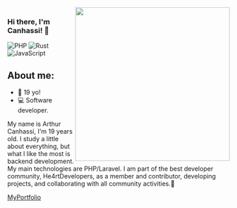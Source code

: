 <img align="right" src="https://agencefl.com/wp-content/uploads/2020/05/creation-site-internet-perpignan-1.png" height="350"/>

### Hi there, I'm Canhassi! 👋

![PHP](https://img.shields.io/badge/php-%23777BB4.svg?style=for-the-badge&logo=php&logoColor=white)
![Rust](https://img.shields.io/badge/rust-%23000000.svg?style=for-the-badge&logo=rust&logoColor=white)
![JavaScript](https://img.shields.io/badge/JavaScript-323330?style=for-the-badge&logo=javascript&logoColor=F7DF1E)

## About me:
- 🎂 19 yo!
- 💻 Software developer.

My name is Arthur Canhassi, I'm 19 years old. I study a little about everything, but what I like the most is backend development. My main technologies are PHP/Laravel. I am part of the best developer community, He4rtDevelopers, as a member and contributor, developing projects, and collaborating with all community activities.💜

[MyPortfolio](https://canhassi.tech)

